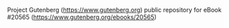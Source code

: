 Project Gutenberg (https://www.gutenberg.org) public repository for eBook #20565 (https://www.gutenberg.org/ebooks/20565)
